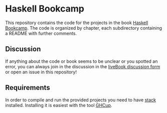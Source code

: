 # Haskell Bookcamp

This repository contains the code for the projects in the book [Haskell Bookcamp](https://shortener.manning.com/lRp6). The code is organized by chapter, each subdirectory containing a README with further comments. 

## Discussion

If anything about the code or book seems to be unclear or you spotted an error, you can always join in the discussion in the [liveBook discussion form](https://livebook.manning.com/book/haskell-bookcamp/discussion) or open an issue in this repository! 

## Requirements

In order to compile and run the provided projects you need to have [stack](https://docs.haskellstack.org/) installed. Installing it is easiest with the tool [GHCup](https://www.haskell.org/ghcup/). 
